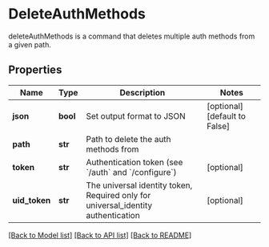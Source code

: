 # DeleteAuthMethods

deleteAuthMethods is a command that deletes multiple auth methods from a given path.
## Properties
Name | Type | Description | Notes
------------ | ------------- | ------------- | -------------
**json** | **bool** | Set output format to JSON | [optional] [default to False]
**path** | **str** | Path to delete the auth methods from | 
**token** | **str** | Authentication token (see &#x60;/auth&#x60; and &#x60;/configure&#x60;) | [optional] 
**uid_token** | **str** | The universal identity token, Required only for universal_identity authentication | [optional] 

[[Back to Model list]](../README.md#documentation-for-models) [[Back to API list]](../README.md#documentation-for-api-endpoints) [[Back to README]](../README.md)


